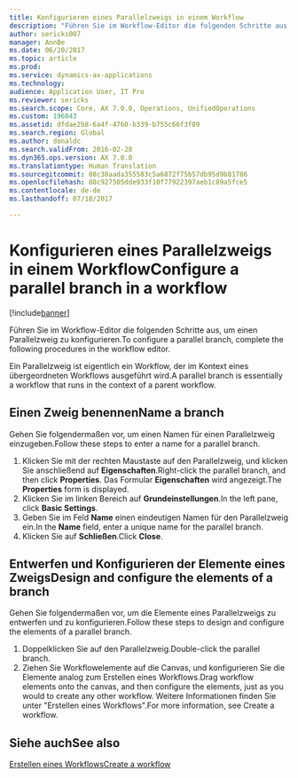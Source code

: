 ```yaml
---
title: Konfigurieren eines Parallelzweigs in einem Workflow
description: "Führen Sie im Workflow-Editor die folgenden Schritte aus, um einen Parallelzweig zu konfigurieren."
author: sericks007
manager: AnnBe
ms.date: 06/20/2017
ms.topic: article
ms.prod: 
ms.service: dynamics-ax-applications
ms.technology: 
audience: Application User, IT Pro
ms.reviewer: sericks
ms.search.scope: Core, AX 7.0.0, Operations, UnifiedOperations
ms.custom: 196043
ms.assetid: dfdae2b8-6a4f-4760-b339-b755c66f3f89
ms.search.region: Global
ms.author: donaldc
ms.search.validFrom: 2016-02-28
ms.dyn365.ops.version: AX 7.0.0
ms.translationtype: Human Translation
ms.sourcegitcommit: 08c38aada355583c5a6872f75b57db95d9b81786
ms.openlocfilehash: 88c927505dde933f10f77922397aeb1c89a5fce5
ms.contentlocale: de-de
ms.lasthandoff: 07/18/2017

---
```


# <a name="configure-a-parallel-branch-in-a-workflow"></a><span data-ttu-id="3dbc0-103">Konfigurieren eines Parallelzweigs in einem Workflow</span><span class="sxs-lookup"><span data-stu-id="3dbc0-103">Configure a parallel branch in a workflow</span></span>

[!include[banner](../includes/banner.md)]


<span data-ttu-id="3dbc0-104">Führen Sie im Workflow-Editor die folgenden Schritte aus, um einen Parallelzweig zu konfigurieren.</span><span class="sxs-lookup"><span data-stu-id="3dbc0-104">To configure a parallel branch, complete the following procedures in the workflow editor.</span></span>

<span data-ttu-id="3dbc0-105">Ein Parallelzweig ist eigentlich ein Workflow, der im Kontext eines übergeordneten Workflows ausgeführt wird.</span><span class="sxs-lookup"><span data-stu-id="3dbc0-105">A parallel branch is essentially a workflow that runs in the context of a parent workflow.</span></span>

## <a name="name-a-branch"></a><span data-ttu-id="3dbc0-106">Einen Zweig benennen</span><span class="sxs-lookup"><span data-stu-id="3dbc0-106">Name a branch</span></span>
<span data-ttu-id="3dbc0-107">Gehen Sie folgendermaßen vor, um einen Namen für einen Parallelzweig einzugeben.</span><span class="sxs-lookup"><span data-stu-id="3dbc0-107">Follow these steps to enter a name for a parallel branch.</span></span>
1.  <span data-ttu-id="3dbc0-108">Klicken Sie mit der rechten Maustaste auf den Parallelzweig, und klicken Sie anschließend auf **Eigenschaften**.</span><span class="sxs-lookup"><span data-stu-id="3dbc0-108">Right-click the parallel branch, and then click **Properties**.</span></span> <span data-ttu-id="3dbc0-109">Das Formular **Eigenschaften** wird angezeigt.</span><span class="sxs-lookup"><span data-stu-id="3dbc0-109">The **Properties** form is displayed.</span></span>
2.  <span data-ttu-id="3dbc0-110">Klicken Sie im linken Bereich auf **Grundeinstellungen**.</span><span class="sxs-lookup"><span data-stu-id="3dbc0-110">In the left pane, click **Basic Settings**.</span></span>
3.  <span data-ttu-id="3dbc0-111">Geben Sie im Feld **Name** einen eindeutigen Namen für den Parallelzweig ein.</span><span class="sxs-lookup"><span data-stu-id="3dbc0-111">In the **Name** field, enter a unique name for the parallel branch.</span></span>
4.  <span data-ttu-id="3dbc0-112">Klicken Sie auf **Schließen**.</span><span class="sxs-lookup"><span data-stu-id="3dbc0-112">Click **Close**.</span></span>

## <a name="design-and-configure-the-elements-of-a-branch"></a><span data-ttu-id="3dbc0-113">Entwerfen und Konfigurieren der Elemente eines Zweigs</span><span class="sxs-lookup"><span data-stu-id="3dbc0-113">Design and configure the elements of a branch</span></span>
<span data-ttu-id="3dbc0-114">Gehen Sie folgendermaßen vor, um die Elemente eines Parallelzweigs zu entwerfen und zu konfigurieren.</span><span class="sxs-lookup"><span data-stu-id="3dbc0-114">Follow these steps to design and configure the elements of a parallel branch.</span></span>
1.  <span data-ttu-id="3dbc0-115">Doppelklicken Sie auf den Parallelzweig.</span><span class="sxs-lookup"><span data-stu-id="3dbc0-115">Double-click the parallel branch.</span></span>
2.  <span data-ttu-id="3dbc0-116">Ziehen Sie Workflowelemente auf die Canvas, und konfigurieren Sie die Elemente analog zum Erstellen eines Workflows.</span><span class="sxs-lookup"><span data-stu-id="3dbc0-116">Drag workflow elements onto the canvas, and then configure the elements, just as you would to create any other workflow.</span></span> <span data-ttu-id="3dbc0-117">Weitere Informationen finden Sie unter "Erstellen eines Workflows".</span><span class="sxs-lookup"><span data-stu-id="3dbc0-117">For more information, see Create a workflow.</span></span>



<a name="see-also"></a><span data-ttu-id="3dbc0-118">Siehe auch</span><span class="sxs-lookup"><span data-stu-id="3dbc0-118">See also</span></span>
--------

[<span data-ttu-id="3dbc0-119">Erstellen eines Workflows</span><span class="sxs-lookup"><span data-stu-id="3dbc0-119">Create a workflow</span></span>](create-workflow.md)




